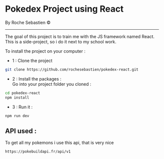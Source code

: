 # Pokedex Project using React
By Roche Sebastien © 

---
The goal of this project is to train me with the JS framework named React.
This is a side-project, so i do it next to my school work. 

To install the project on your computer : 
- 1 : Clone the project
```bash
git clone https://github.com/rochesebastien/pokedex-react.git
```
 - 2 : Install the packages :  
 Go into your project folder you cloned : 

```bash
cd pokedex-react
npm install
```
- 3 : Run it : 
```bash
npm run dev
```

## API used : 
To get all my pokemons i use this api, that is very nice
```bash
https://pokebuildapi.fr/api/v1
```